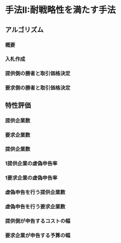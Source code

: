 # 手法II:耐戦略性を満たす手法

## アルゴリズム

### 概要

### 入札作成

### 提供側の勝者と取引価格決定

### 要求側の勝者と取引価格決定

## 特性評価

### 提供企業数 

### 要求企業数 

### 提供企業数 

### 1提供企業の虚偽申告率 

### 1要求企業の虚偽申告率 

### 虚偽申告を行う提供企業数 

### 虚偽申告を行う要求企業数 

### 提供側が申告するコストの幅 

### 要求企業が申告する予算の幅 